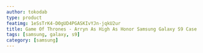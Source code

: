 ```yaml
---
author: tokodab
type: product
featimg: 1eSsTrK4-D0gUD4PGASKIvYJn-jqkU2ur
title: Game Of Thrones - Arryn As High As Honor Samsung Galaxy S9 Case
tags: [samsung, galaxy, s9]
category: [samsung]
---
```

